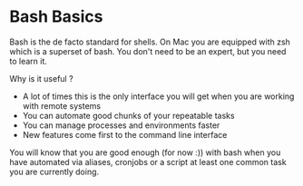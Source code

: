 # Bash Basics

Bash is the de facto standard for shells. On Mac you are equipped with zsh which is a superset of bash. You don't need to be an expert, but you need to learn it.

Why is it useful ?

* A lot of times this is the only interface you will get when you are working with remote systems
* You can automate good chunks of your repeatable tasks
* You can manage processes and environments faster
* New features come first to the command line interface

You will know that you are good enough (for now :)) with bash when you have automated via aliases, cronjobs or a script at least one common task you are currently doing.

